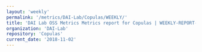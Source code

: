 ```yaml
---
layout: 'weekly'
permalink: '/metrics/DAI-Lab/Copulas/WEEKLY/'
title: 'DAI Lab OSS Metrics Metrics report for Copulas | WEEKLY-REPORT-2018-11-02'
organization: 'DAI-Lab'
repository: 'Copulas'
current_date: '2018-11-02'
---
```

